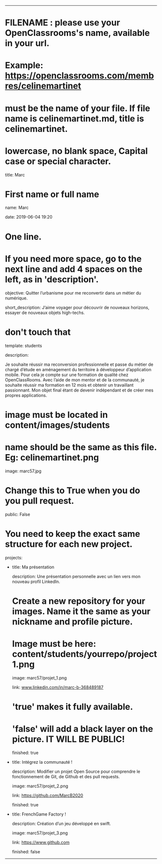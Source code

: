 ﻿---


# FILENAME : please use your OpenClassrooms's name, available in your url.

# Example: https://openclassrooms.com/membres/celinemartinet

# must be the name of your file. If file name is celinemartinet.md, title is celinemartinet.

# lowercase, no blank space, Capital case or special character.

title: Marc


# First name or full name

name: Marc

date: 2019-06-04 19:20


# One line.

# If you need more space, go to the next line and add 4 spaces on the left, as in 'description'.

objective: Quitter l’urbanisme pour me reconvertir dans un métier du numérique.

short_description: J’aime voyager pour découvrir de nouveaux horizons, essayer de nouveaux objets high-techs. 


# don't touch that

template: students

description:

Je souhaite réussir ma reconversion professionnelle et passe du métier de chargé d’étude en aménagement du territoire à développeur d’application mobile. 
Pour cela je compte sur une formation de qualité chez OpenClassRooms.
Avec l’aide de mon mentor et de la communauté, je souhaite réussir ma formation en 12 mois et obtenir un travaillant passionnant. 
Mon objet final étant de devenir indépendant et de créer mes propres applications. 



# image must be located in content/images/students

# name should be the same as this file. Eg: celinemartinet.png

image: marc57.jpg


# Change this to True when you do you pull request.

public: False


# You need to keep the exact same structure for each new project.

projects:

  - title: Ma présentation

    description: Une présentation personnelle avec un lien vers mon nouveau profil LinkedIn.

    # Create a new repository for your images. Name it the same as your nickname and profile picture.

    # Image must be here: content/students/yourrepo/project1.png

    image: marc57/projet_1.png

    link: www.linkedin.com/in/marc-b-368489187

    # 'true' makes it fully available.

    # 'false' will add a black layer on the picture. IT WILL BE PUBLIC!

    finished: true

  - title: Intégrez la communauté !

    description: Modifier un projet Open Source pour comprendre le fonctionnement de Git, de Github et des pull requests. 

    image: marc57/projet_2.png

    link: https://github.com/MarcB2020

    finished: true

  - title: FrenchGame Factory !

    description: Création d’un jeu développé en swift.

    image: marc57/projet_3.png

    link: https://www.github.com

    finished: false

---
